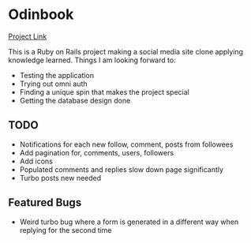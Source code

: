 # Odinbook

[Project Link](https://www.theodinproject.com/lessons/ruby-on-rails-rails-final-project)

This is a Ruby on Rails project making a social media site clone applying knowledge learned. 
Things I am looking forward to:
* Testing the application
* Trying out omni auth
* Finding a unique spin that makes the project special
* Getting the database design done

## TODO
* Notifications for each new follow, comment, posts from followees
* Add pagination for, comments, users, followers
* Add icons
* Populated comments and replies slow down page significantly
* Turbo posts new needed

## Featured Bugs
* Weird turbo bug where a form is generated in a different way when replying for the second time